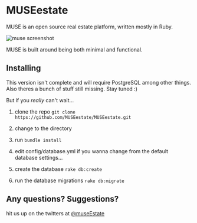 # MUSEestate

MUSE is an open source real estate platform, written mostly in Ruby.

![muse screenshot](http://addie.addicted.pw/images/muse.jpg)

MUSE is built around being both minimal and functional.


## Installing

This version isn't complete and will require PostgreSQL among other things. Also theres a bunch of stuff still missing. Stay tuned :)

But if you *really* can't wait...

1. clone the repo `git clone https://github.com/MUSEestate/MUSEestate.git`

2. change to the directory
3. run `bundle install`
4. edit config/database.yml if you wanna change from the default database settings...
5. create the database `rake db:create`
6. run the database migrations `rake db:migrate`

##  Any questions? Suggestions?
hit us up on the twitters at [@museEstate](https://twitter.com/MuseEstate)
